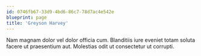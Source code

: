 ```yaml
---
id: 0746fb67-33d9-4bd6-86c7-78d7ac4e542e
blueprint: page
title: 'Greyson Harvey'
---
```

Nam magnam dolor vel dolor officia cum. Blanditiis iure eveniet totam soluta facere ut praesentium aut. Molestias odit ut consectetur ut corrupti.